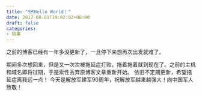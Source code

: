 ```yaml
---
title: "🗺️Hello World！"
date: 2017-08-01T19:02:02+08:00
draft: false
categories:
- 琐事
---
```


之前的博客已经有一年多没更新了，一旦停下来想再次出发就难了。

<!--more-->
期间多次想回来，但是又一次次被拖延症打败，拖着拖着就到现在了。之前的主机和域名即将过期，于是索性丢弃原博客文章重新开始。
依旧不定期更新，希望拖延症离我远一点！
今天是解放军建军90周年，祝解放军越来越强大！向中国军人致敬！